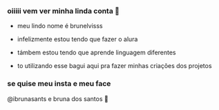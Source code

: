 ### oiiiii vem ver minha linda conta 🌻

- meu lindo nome é brunelvisss 

- infelizmente estou tendo que fazer o alura
- támbem estou tendo que aprende linguagem diferentes 
- to utilizando esse bagui aqui pra fazer minhas criações dos projetos

### se quise meu insta e meu face

@ibrunasants e
bruna dos santos 🥀
